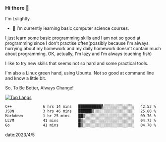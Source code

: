 ### Hi there 👋

I'm Lslightly.

- 🌱 I’m currently learning basic computer science courses.

I just learn some basic programming skills and I am not so good at programming since I don't practise often(possibly because I'm always hurrying about my homework and my daily homework doesn't contain much about programming. OK, actually, I'm lazy and I'm always touching fish)

I like to try new skills that seems not so hard and some practical tools.

I'm also a Linux green hand, using Ubuntu. Not so good at command line and know a little bit.

So, To Be Better, Always Change!

[![Top Langs](https://github-readme-stats.vercel.app/api/top-langs/?username=Lslightly&layout=compact)](https://github.com/anuraghazra/github-readme-stats)

<!--START_SECTION:waka-->

```txt
C++              6 hrs 14 mins   ██████████▓░░░░░░░░░░░░░░   42.53 %
JSON             3 hrs 46 mins   ██████▒░░░░░░░░░░░░░░░░░░   25.80 %
Markdown         1 hr 25 mins    ██▒░░░░░░░░░░░░░░░░░░░░░░   09.76 %
LLVM             41 mins         █▒░░░░░░░░░░░░░░░░░░░░░░░   04.73 %
Go               41 mins         █▒░░░░░░░░░░░░░░░░░░░░░░░   04.70 %
```

<!--END_SECTION:waka-->

date:2023/4/5

